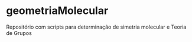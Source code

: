 # geometriaMolecular
Repositório com scripts para determinação de simetria molecular e Teoria de Grupos
